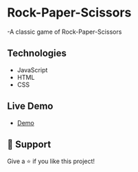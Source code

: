 <h1 align="left">Rock-Paper-Scissors</h1>

<p align="left">-A classic game of Rock-Paper-Scissors
</p>

## Technologies 

- JavaScript
- HTML
- CSS

## Live Demo

- [Demo](https://mrdustinmiller.github.io/rock-paper-scissors/)

## 🤝 Support

Give a ⭐️ if you like this project!
